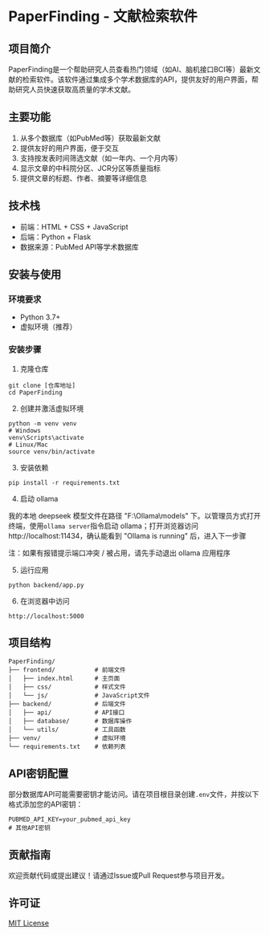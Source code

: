 # PaperFinding - 文献检索软件

## 项目简介

PaperFinding是一个帮助研究人员查看热门领域（如AI、脑机接口BCI等）最新文献的检索软件。该软件通过集成多个学术数据库的API，提供友好的用户界面，帮助研究人员快速获取高质量的学术文献。

## 主要功能

1. 从多个数据库（如PubMed等）获取最新文献
2. 提供友好的用户界面，便于交互
3. 支持按发表时间筛选文献（如一年内、一个月内等）
4. 显示文章的中科院分区、JCR分区等质量指标
5. 提供文章的标题、作者、摘要等详细信息

## 技术栈

- 前端：HTML + CSS + JavaScript
- 后端：Python + Flask
- 数据来源：PubMed API等学术数据库

## 安装与使用

### 环境要求

- Python 3.7+
- 虚拟环境（推荐）

### 安装步骤

1. 克隆仓库
```
git clone [仓库地址]
cd PaperFinding
```

2. 创建并激活虚拟环境
```
python -m venv venv
# Windows
venv\Scripts\activate
# Linux/Mac
source venv/bin/activate
```

3. 安装依赖
```
pip install -r requirements.txt
```

4. 启动 ollama

我的本地 deepseek 模型文件在路径 "F:\Ollama\models" 下。以管理员方式打开终端，使用`ollama server`指令启动 ollama；打开浏览器访问 http://localhost:11434，确认能看到 "Ollama is running" 后，进入下一步骤

注：如果有报错提示端口冲突 / 被占用，请先手动退出 ollama 应用程序

5. 运行应用
```
python backend/app.py
```

6. 在浏览器中访问
```
http://localhost:5000
```

## 项目结构

```
PaperFinding/
├── frontend/           # 前端文件
│   ├── index.html      # 主页面
│   ├── css/            # 样式文件
│   └── js/             # JavaScript文件
├── backend/            # 后端文件
│   ├── api/            # API接口
│   ├── database/       # 数据库操作
│   └── utils/          # 工具函数
├── venv/               # 虚拟环境
└── requirements.txt    # 依赖列表
```

## API密钥配置

部分数据库API可能需要密钥才能访问。请在项目根目录创建`.env`文件，并按以下格式添加您的API密钥：

```
PUBMED_API_KEY=your_pubmed_api_key
# 其他API密钥
```

## 贡献指南

欢迎贡献代码或提出建议！请通过Issue或Pull Request参与项目开发。

## 许可证

[MIT License](LICENSE)